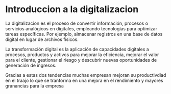 # Introduccion a la digitalizacion
La digitalizacion es el proceso de convertir información, procesos o servicios analógicos en digitales, empleando tecnologías para optimizar tareas específicas. Por ejemplo, almacenar registros en una base de datos digital en lugar de archivos físicos.

La transformación digital es la aplicación de capacidades digitales a procesos, productos y activos para mejorar la eficiencia, mejorar el valor para el cliente, gestionar el riesgo y descubrir nuevas oportunidades de generación de ingresos.

Gracias a estas dos tendencias muchas empresan mejoran su productivdiad en el traajo lo que se tranforma en una mejora en el rendimiento y mayores granancias para la empresa